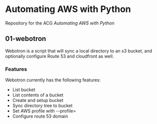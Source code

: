 # Automating AWS with Python

Repository for the ACG *Automating AWS with Python*

## 01-webotron

Webotron is a script that will sync a local directory to an s3 bucket, and optionally configure Route 53 and cloudfront as well.

### Features

Webotron currently has the following features:

- List bucket
- List contents of a bucket
- Create and setup bucket
- Sync directory tree to bucket
- Set AWS profile with --profile=<profileName>
- Configure route 53 domain
